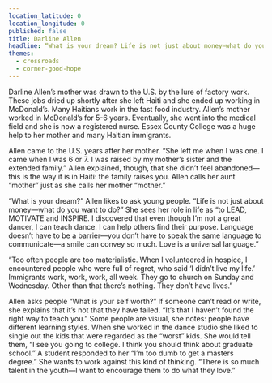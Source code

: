 ```yaml
---
location_latitude: 0
location_longitude: 0
published: false
title: Darline Allen
headline: “What is your dream? Life is not just about money—what do you want to do?”
themes:
  - crossroads
  - corner-good-hope
---
```

Darline Allen’s mother was drawn to the U.S. by the lure of factory work. These jobs dried up shortly after she left Haiti and she ended up working in McDonald’s. Many Haitians work in the fast food industry. Allen’s mother worked in McDonald’s for 5-6 years. Eventually, she went into the medical field and she is now a registered nurse.  Essex County College was a huge help to her mother and many Haitian immigrants.   

Allen came to the U.S. years after her mother. “She left me when I was one. I came when I was 6 or 7. I was raised by my mother’s sister and the extended family.” Allen explained, though, that she didn’t feel abandoned—this is the way it is in Haiti: the family raises you. Allen calls her aunt “mother” just as she calls her mother “mother.”  

“What is your dream?” Allen likes to ask young people. “Life is not just about money—what do you want to do?” She sees her role in life as “to LEAD, MOTIVATE and INSPIRE. I discovered that even though I’m not a great dancer, I can teach dance. I can help others find their purpose. Language doesn’t have to be a barrier—you don’t have to speak the same language to communicate—a smile can convey so much. Love is a universal language.”  

“Too often people are too materialistic. When I volunteered in hospice, I encountered people who were full of regret, who said ‘I didn’t live my life.’ Immigrants work, work, work, all week. They go to church on Sunday and Wednesday. Other than that there’s nothing. They don’t have lives.”   

Allen asks people “What is your self worth?” If someone can’t read or write, she explains that it’s not that they have failed. “It’s that I haven’t found the right way to teach you.” Some people are visual, she notes: people have different learning styles.  When she worked in the dance studio she liked to single out the kids that were regarded as the “worst” kids. She would tell them, “I see you going to college. I think you should think about graduate school.” A student responded to her “I’m too dumb to get a masters degree.” She wants to work against this kind of thinking. “There is so much talent in the youth—I want to encourage them to do what they love.”  

